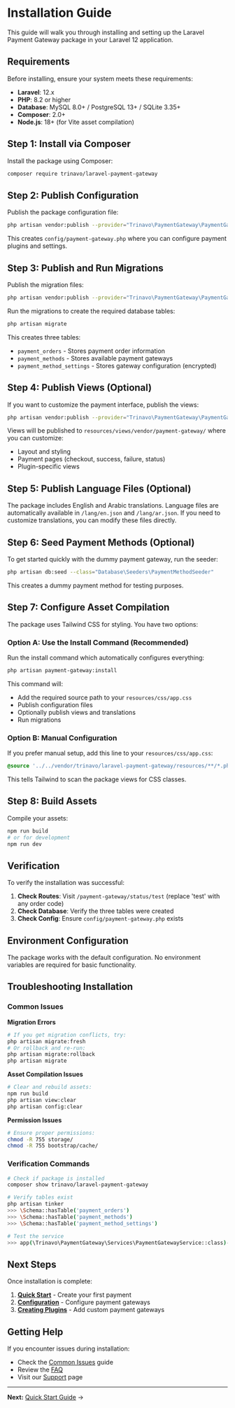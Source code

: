 # Installation Guide

This guide will walk you through installing and setting up the Laravel Payment Gateway package in your Laravel 12 application.

## Requirements

Before installing, ensure your system meets these requirements:

- **Laravel**: 12.x
- **PHP**: 8.2 or higher
- **Database**: MySQL 8.0+ / PostgreSQL 13+ / SQLite 3.35+
- **Composer**: 2.0+
- **Node.js**: 18+ (for Vite asset compilation)

## Step 1: Install via Composer

Install the package using Composer:

```bash
composer require trinavo/laravel-payment-gateway
```

## Step 2: Publish Configuration

Publish the package configuration file:

```bash
php artisan vendor:publish --provider="Trinavo\PaymentGateway\PaymentGatewayServiceProvider" --tag="config"
```

This creates `config/payment-gateway.php` where you can configure payment plugins and settings.

## Step 3: Publish and Run Migrations

Publish the migration files:

```bash
php artisan vendor:publish --provider="Trinavo\PaymentGateway\PaymentGatewayServiceProvider" --tag="migrations"
```

Run the migrations to create the required database tables:

```bash
php artisan migrate
```

This creates three tables:

- `payment_orders` - Stores payment order information
- `payment_methods` - Stores available payment gateways
- `payment_method_settings` - Stores gateway configuration (encrypted)

## Step 4: Publish Views (Optional)

If you want to customize the payment interface, publish the views:

```bash
php artisan vendor:publish --provider="Trinavo\PaymentGateway\PaymentGatewayServiceProvider" --tag="views"
```

Views will be published to `resources/views/vendor/payment-gateway/` where you can customize:

- Layout and styling
- Payment pages (checkout, success, failure, status)
- Plugin-specific views

## Step 5: Publish Language Files (Optional)

The package includes English and Arabic translations. Language files are automatically available in `/lang/en.json` and `/lang/ar.json`. If you need to customize translations, you can modify these files directly.

## Step 6: Seed Payment Methods (Optional)

To get started quickly with the dummy payment gateway, run the seeder:

```bash
php artisan db:seed --class="Database\Seeders\PaymentMethodSeeder"
```

This creates a dummy payment method for testing purposes.

## Step 7: Configure Asset Compilation

The package uses Tailwind CSS for styling. You have two options:

### Option A: Use the Install Command (Recommended)

Run the install command which automatically configures everything:

```bash
php artisan payment-gateway:install
```

This command will:

- Add the required source path to your `resources/css/app.css`
- Publish configuration files
- Optionally publish views and translations
- Run migrations

### Option B: Manual Configuration

If you prefer manual setup, add this line to your `resources/css/app.css`:

```css
@source '../../vendor/trinavo/laravel-payment-gateway/resources/**/*.php';
```

This tells Tailwind to scan the package views for CSS classes.

## Step 8: Build Assets

Compile your assets:

```bash
npm run build
# or for development
npm run dev
```

## Verification

To verify the installation was successful:

1. **Check Routes**: Visit `/payment-gateway/status/test` (replace 'test' with any order code)
2. **Check Database**: Verify the three tables were created
3. **Check Config**: Ensure `config/payment-gateway.php` exists

## Environment Configuration

The package works with the default configuration. No environment variables are required for basic functionality.

## Troubleshooting Installation

### Common Issues

**Migration Errors**

```bash
# If you get migration conflicts, try:
php artisan migrate:fresh
# Or rollback and re-run:
php artisan migrate:rollback
php artisan migrate
```

**Asset Compilation Issues**

```bash
# Clear and rebuild assets:
npm run build
php artisan view:clear
php artisan config:clear
```

**Permission Issues**

```bash
# Ensure proper permissions:
chmod -R 755 storage/
chmod -R 755 bootstrap/cache/
```

### Verification Commands

```bash
# Check if package is installed
composer show trinavo/laravel-payment-gateway

# Verify tables exist
php artisan tinker
>>> \Schema::hasTable('payment_orders')
>>> \Schema::hasTable('payment_methods')
>>> \Schema::hasTable('payment_method_settings')

# Test the service
>>> app(\Trinavo\PaymentGateway\Services\PaymentGatewayService::class)->getAvailablePaymentMethods()
```

## Next Steps

Once installation is complete:

1. **[Quick Start](quick-start.md)** - Create your first payment
2. **[Configuration](configuration.md)** - Configure payment gateways
3. **[Creating Plugins](creating-plugins.md)** - Add custom payment gateways

## Getting Help

If you encounter issues during installation:

- Check the [Common Issues](troubleshooting/common-issues.md) guide
- Review the [FAQ](troubleshooting/faq.md)
- Visit our [Support](troubleshooting/support.md) page

---

**Next:** [Quick Start Guide](quick-start.md) →
